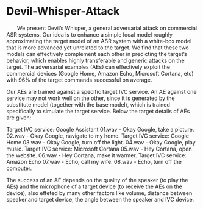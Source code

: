 # Devil-Whisper-Attack

&emsp;&emsp;We present Devil’s Whisper, a general adversarial attack on commercial ASR systems. Our idea is to enhance a simple local model roughly approximating the target model of an ASR system with a white-box model that is more advanced yet unrelated to the target. We find that these two models can effectively complement each other in predicting the target’s behavior, which enables highly transferable and generic attacks on the target. The adversarial examples (AEs) can effectively exploit the commercial devices (Google Home, Amazon Echo, Microsoft Cortana, etc) with 96% of the target commands successful on average.

Our AEs are trained against a specific target IVC service. An AE against one service may not work well on the other, since it is generated by the substitute model (together with the base model), which is trained specifically to simulate the target service. Below the target details of AEs are given:

Target IVC service: Google Assistant
01.wav - Okay Google, take a picture.
02.wav - Okay Google, navigate to my home.
Target IVC service: Google Home
03.wav - Okay Google, turn off the light.
04.wav - Okay Google, play music.
Target IVC service: Microsoft Cortana
05.wav - Hey Cortana, open the website.
06.wav - Hey Cortana, make it warmer.
Target IVC service: Amazon Echo
07.wav - Echo, call my wife.
08.wav - Echo, turn off the computer.

The success of an AE depends on the quality of the speaker (to play the AEs) and the microphone of a target device (to receive the AEs on the device), also effeted by many other factors like volume, distance between speaker and target device, the angle between the speaker and IVC device.

